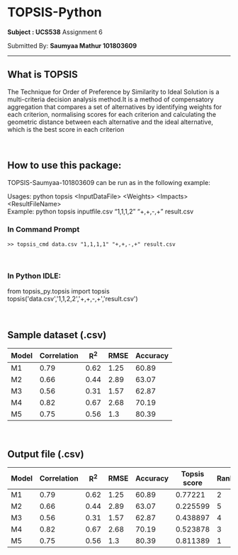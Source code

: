 # TOPSIS-Python

**Subject : UCS538**
Assignment 6


Submitted By: **Saumyaa Mathur 101803609**

***

## What is TOPSIS

The Technique for Order of Preference by Similarity to Ideal Solution is a multi-criteria decision analysis method.It is a method of compensatory aggregation that compares a set of alternatives by identifying weights for each criterion, normalising scores for each criterion and calculating the geometric distance between each alternative and the ideal alternative, which is the best score in each criterion

<br>

## How to use this package:

TOPSIS-Saumyaa-101803609 can be run as in the following example:

Usages:
python topsis \<InputDataFile\> \<Weights\> \<Impacts\> \<ResultFileName\>
  <br>
Example:
python topsis inputfile.csv “1,1,1,2” “+,+,-,+” result.csv

### In Command Prompt
```
>> topsis_cmd data.csv "1,1,1,1" "+,+,-,+" result.csv
```
<br>

### In Python IDLE:
from topsis_py.topsis import topsis
<br>
topsis('data.csv','1,1,2,2','+,+,-,+','result.csv')

<br>

## Sample dataset (.csv)

Model | Correlation | R<sup>2</sup> | RMSE | Accuracy
------------ | ------------- | ------------ | ------------- | ------------
M1 |	0.79 | 0.62	| 1.25 | 60.89
M2 |  0.66 | 0.44	| 2.89 | 63.07
M3 |	0.56 | 0.31	| 1.57 | 62.87
M4 |	0.82 | 0.67	| 2.68 | 70.19
M5 |	0.75 | 0.56	| 1.3	 | 80.39

<br>

## Output file (.csv)

Model | Correlation | R<sup>2</sup> | RMSE | Accuracy | Topsis score | Rank
------------ | ------------- | ------------ | ------------- | ------------ | ------------- | -----------
M1 |	0.79 | 0.62	| 1.25 | 60.89 | 0.77221 | 2 
M2 |  0.66 | 0.44	| 2.89 | 63.07 | 0.225599 | 5
M3 |	0.56 | 0.31	| 1.57 | 62.87 | 0.438897| 4
M4 |	0.82 | 0.67	| 2.68 | 70.19 | 0.523878 | 3
M5 |	0.75 | 0.56	| 1.3	 | 80.39 | 0.811389 | 1

<br>